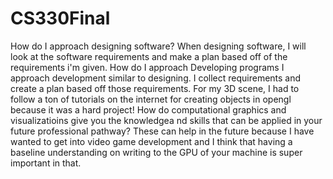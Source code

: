 # CS330Final
How do I approach designing software?
  When designing software, I will look at the software requirements
  and make a plan based off of the requirements i'm given.
 How do I approach Developing programs
  I approach development similar to designing. I collect requirements 
  and create a plan based off those requirements. For my 3D scene,
  I had to follow a ton of tutorials on the internet for creating
  objects in opengl because it was a hard project! 
 How do computational graphics and visualizatioins give you the knowledgea nd skills that can be applied in your future professional pathway?
  These can help in the future because I have wanted to get into video game development and I think that having a baseline understanding on writing to the GPU of your machine is super important in that. 
  
  
 
